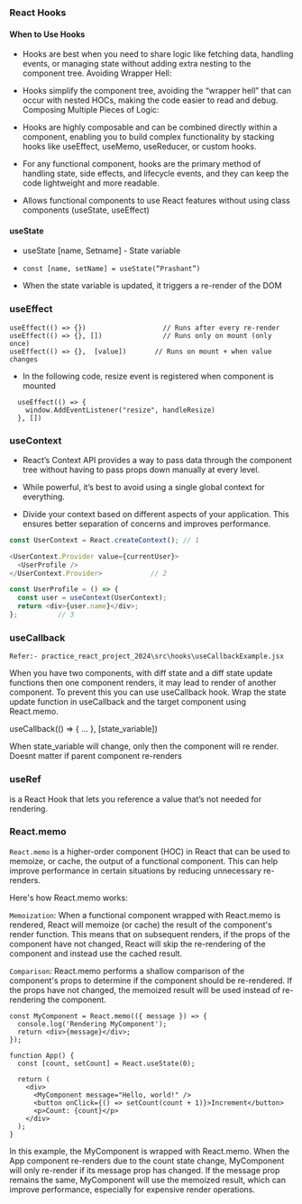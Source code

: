### React Hooks

#### When to Use Hooks

* Hooks are best when you need to share logic like fetching data, handling events, or managing state without adding extra nesting to the component tree.
Avoiding Wrapper Hell:

* Hooks simplify the component tree, avoiding the “wrapper hell” that can occur with nested HOCs, making the code easier to read and debug.
Composing Multiple Pieces of Logic:

* Hooks are highly composable and can be combined directly within a component, enabling you to build complex functionality by stacking hooks like useEffect, useMemo, useReducer, or custom hooks.

* For any functional component, hooks are the primary method of handling state, side effects, and lifecycle events, and they can keep the code lightweight and more readable.

- Allows functional components to use React features without using class components
(useState, useEffect)

#### useState

- useState [name, Setname] - State variable

- `const [name, setName] = useState(“Prashant”)`

- When the state variable is updated, it triggers a re-render of the DOM


### useEffect

```
useEffect(() => {}) 		          // Runs after every re-render
useEffect(() => {}, []) 		      // Runs only on mount (only once)
useEffect(() => {},  [value])	    // Runs on mount + when value changes
```

* In the following code, resize event is registered when component is mounted

```
  useEffect(() => {
    window.AddEventListener("resize", handleResize)
  }, [])
```

### useContext

* React’s Context API provides a way to pass data through the component tree without having to pass props down manually at every level.

* While powerful, it’s best to avoid using a single global context for everything.

* Divide your context based on different aspects of your application. This ensures better separation of concerns and improves performance.

```js
const UserContext = React.createContext(); // 1
```

```js
<UserContext.Provider value={currentUser}> 
  <UserProfile />
</UserContext.Provider>            // 2
```

```js
const UserProfile = () => {
  const user = useContext(UserContext);
  return <div>{user.name}</div>;
};          // 3

```

### useCallback
`Refer:- practice_react_project_2024\src\hooks\useCallbackExample.jsx`

When you have two components, with diff state and a diff state update functions
then one component renders, it may lead to render of another component.
To prevent this you can use useCallback hook. Wrap the state update function in useCallback
and the target component using React.memo. 

useCallback(() => {
  ...
}, [state_variable])

When state_variable will change, only then the component will re render. Doesnt matter if parent
component re-renders

### useRef
is a React Hook that lets you reference a value that’s not needed for rendering.

### React.memo

`React.memo` is a higher-order component (HOC) in React that can be used to memoize, or cache, the output of a functional component. This can help improve performance in certain situations by reducing unnecessary re-renders.

Here's how React.memo works:

`Memoization`: When a functional component wrapped with React.memo is rendered, React will memoize (or cache) the result of the component's render function. This means that on subsequent renders, if the props of the component have not changed, React will skip the re-rendering of the component and instead use the cached result.

`Comparison`: React.memo performs a shallow comparison of the component's props to determine if the component should be re-rendered. If the props have not changed, the memoized result will be used instead of re-rendering the component.


```
const MyComponent = React.memo(({ message }) => {
  console.log('Rendering MyComponent');
  return <div>{message}</div>;
});

function App() {
  const [count, setCount] = React.useState(0);

  return (
    <div>
      <MyComponent message="Hello, world!" />
      <button onClick={() => setCount(count + 1)}>Increment</button>
      <p>Count: {count}</p>
    </div>
  );
}
```

In this example, the MyComponent is wrapped with React.memo. When the App component re-renders due to the count state change, MyComponent will only re-render if its message prop has changed. If the message prop remains the same, MyComponent will use the memoized result, which can improve performance, especially for expensive render operations.




